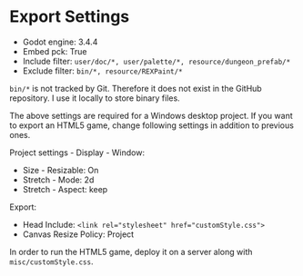 # Export Settings

* Godot engine: 3.4.4
* Embed pck: True
* Include filter: `user/doc/*, user/palette/*, resource/dungeon_prefab/*`
* Exclude filter: `bin/*, resource/REXPaint/*`

`bin/*` is not tracked by Git. Therefore it does not exist in the GitHub repository. I use it locally to store binary files.

The above settings are required for a Windows desktop project. If you want to export an HTML5 game, change following settings in addition to previous ones.

Project settings - Display - Window:

* Size - Resizable: On
* Stretch - Mode: 2d
* Stretch - Aspect: keep

Export:

* Head Include: `<link rel="stylesheet" href="customStyle.css">`
* Canvas Resize Policy: Project

In order to run the HTML5 game, deploy it on a server along with `misc/customStyle.css`.
